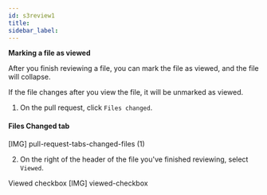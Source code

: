 ```yaml
---
id: s3review1
title:
sidebar_label:
---
```





**Marking a file as viewed**

After you finish reviewing a file, you can mark the file as viewed, and the file will collapse.

If the file changes after you view the file, it will be unmarked as viewed.



1. On the pull request, click  `Files changed`.

#### Files Changed tab
[IMG]
pull-request-tabs-changed-files (1)

2. On the right of the header of the file you've finished reviewing, select `Viewed`.



Viewed checkbox
[IMG]
viewed-checkbox
